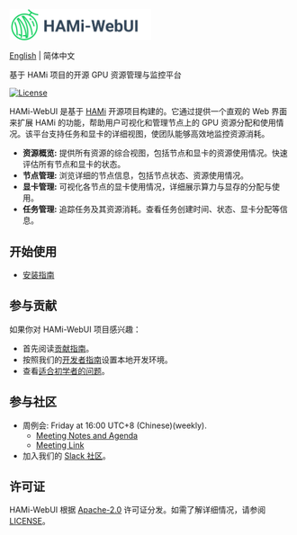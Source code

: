 <img src="docs/logo-horizontal.png" alt="HAMi-WebUI Logo (Light)" width="50%">

[English](README.md) | 简体中文

基于 HAMi 项目的开源 GPU 资源管理与监控平台

[![License](https://img.shields.io/github/license/Project-HAMi/HAMi)](LICENSE)

HAMi-WebUI 是基于 [HAMi](https://github.com/Project-HAMi/HAMi) 开源项目构建的。它通过提供一个直观的 Web 界面来扩展 HAMi 的功能，帮助用户可视化和管理节点上的 GPU 资源分配和使用情况。该平台支持任务和显卡的详细视图，使团队能够高效地监控资源消耗。

- **资源概览:** 提供所有资源的综合视图，包括节点和显卡的资源使用情况。快速评估所有节点和显卡的状态。
- **节点管理:** 浏览详细的节点信息，包括节点状态、资源使用情况。
- **显卡管理:** 可视化各节点的显卡使用情况，详细展示算力与显存的分配与使用。
- **任务管理:** 追踪任务及其资源消耗。查看任务创建时间、状态、显卡分配等信息。

## 开始使用

- [安装指南](docs/installation/helm/index.md)

## 参与贡献

如果你对 HAMi-WebUI 项目感兴趣：

- 首先阅读[贡献指南](CONTRIBUTING.md)。
- 按照我们的[开发者指南](docs/contribute/developer-guide.md)设置本地开发环境。
- 查看[适合初学者的问题](https://github.com/Project-HAMi/HAMi-WebUI/issues?q=is%3Aopen+is%3Aissue+label%3A%22beginner+friendly%22)。

## 参与社区

- 周例会: Friday at 16:00 UTC+8 (Chinese)(weekly).
  - [Meeting Notes and Agenda](https://docs.google.com/document/d/1YC6hco03_oXbF9IOUPJ29VWEddmITIKIfSmBX8JtGBw/edit#heading=h.g61sgp7w0d0c)
  - [Meeting Link](https://meeting.tencent.com/dm/Ntiwq1BICD1P)
- 加入我们的 [Slack 社区](https://join.slack.com/t/hami-hsf3791/shared_invite/zt-2gcteqiph-Ls8Atnpky6clrspCAQ_eGQ)。

## 许可证

HAMi-WebUI 根据 [Apache-2.0](LICENSE) 许可证分发。如需了解详细情况，请参阅 [LICENSE](LICENSE)。

